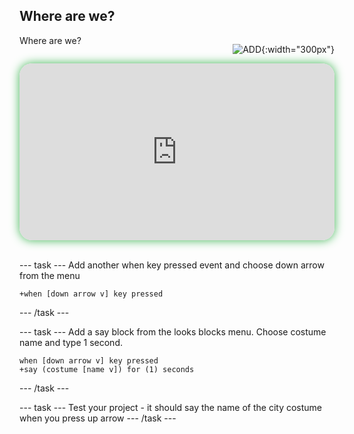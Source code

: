 ## Where are we?

<div style="display: flex; flex-wrap: wrap">
<div style="flex-basis: 200px; flex-grow: 1; margin-right: 15px;">
Where are we?
</div>
<div>

![ADD](images/ADD.png){:width="300px"}

</div>
</div>

<html>
<div style="position: relative; width: 100%; aspect-ratio: 16 / 9; border-radius: 20px; box-shadow: 0 0 15px #3fb654; overflow: hidden;">
<iframe style="position: absolute; top: 0; left: 0; right: 0; width: 100%; height: 100%; border: none;" src="https://www.youtube.com/embed/-g3lJIF2qHs?rel=0&cc_load_policy=1" allowfullscreen allow="accelerometer; autoplay; clipboard-write; encrypted-media; gyroscope; picture-in-picture; web-share">
</iframe>
</div><br>
</html>



--- task ---
Add another when key pressed event and choose down arrow from the menu
```blocks3
+when [down arrow v] key pressed
```
--- /task ---

--- task ---
Add a say block from the looks blocks menu. Choose costume name and type 1 second.
```blocks3
when [down arrow v] key pressed
+say (costume [name v]) for (1) seconds
```
--- /task ---



--- task ---
Test your project - it should say the name of the city costume when you press up arrow
--- /task ---
